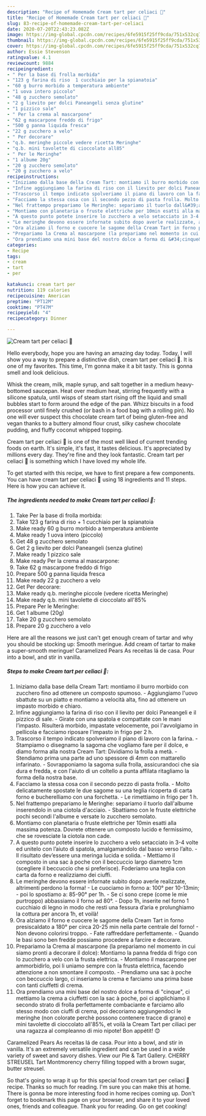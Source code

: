 ```yaml
---
description: "Recipe of Homemade Cream tart per celiaci 🍫"
title: "Recipe of Homemade Cream tart per celiaci 🍫"
slug: 83-recipe-of-homemade-cream-tart-per-celiaci
date: 2020-07-20T22:43:23.082Z
image: https://img-global.cpcdn.com/recipes/6fe5915f25ff9cda/751x532cq70/cream-tart-per-celiaci-🍫-recipe-main-photo.jpg
thumbnail: https://img-global.cpcdn.com/recipes/6fe5915f25ff9cda/751x532cq70/cream-tart-per-celiaci-🍫-recipe-main-photo.jpg
cover: https://img-global.cpcdn.com/recipes/6fe5915f25ff9cda/751x532cq70/cream-tart-per-celiaci-🍫-recipe-main-photo.jpg
author: Essie Stevenson
ratingvalue: 4.1
reviewcount: 9884
recipeingredient:
- " Per la base di frolla morbida"
- "123 g farina di riso  1 cucchiaio per la spianatoia"
- "60 g burro morbido a temperatura ambiente"
- "1 uova intero piccolo"
- "48 g zucchero semolato"
- "2 g lievito per dolci Paneangeli senza glutine"
- "1 pizzico sale"
- " Per la crema al mascarpone"
- "62 g mascarpone freddo di frigo"
- "500 g panna liquida fresca"
- "22 g zucchero a velo"
- " Per decorare"
- "q.b. meringhe piccole vedere ricetta Meringhe"
- "q.b. mini tavolette di cioccolato all85"
- " Per le Meringhe"
- "1 albume 20g"
- "20 g zucchero semolato"
- "20 g zucchero a velo"
recipeinstructions:
- "Iniziamo dalla base della Cream Tart: montiamo il burro morbido con zucchero fino ad ottenere un composto spumoso. Aggiungiamo l&#39;uovo sbattute su un piatto e montiamo a velocità alta, fino ad ottenere un impasto morbido e chiaro."
- "Infine aggiungiamo la farina di riso con il lievito per dolci Paneangeli e il pizzico di sale. Girate con una spatola e compattate con le mani l’impasto. Risulterà morbido, impastate velocemente, poi l&#39;avvolgiamo in pellicola e facciamo riposare l&#39;impasto in frigo per 2 h."
- "Trascorso il tempo indicato spolveriamo il piano di lavoro con la farina. Stampiamo o disegnamo la sagoma che vogliamo fare per il dolce, e diamo forma alla nostra Cream Tart: Dividiamo la frolla a metà. Stendiamo prima una parte ad uno spessore di 4mm con mattarello infarinato. Sovrapponiamo la sagoma sulla frolla, assicurandoci che sia dura e fredda, e con l&#39;aiuto di un coltello a punta affilata ritagliamo la forma della nostra base."
- "Facciamo la stessa cosa con il secondo pezzo di pasta frolla. Molto delicatamente spostate le due sagome su una teglia ricoperta di carta forno e bucherelliamo con una forchetta. Le rimettiamo in frigo per 1 h."
- "Nel frattempo prepariamo le Meringhe: separiamo il tuorlo dall&#39;albume inserendolo in una ciotola d&#39;acciaio. Sbattiamo con le fruste elettriche pochi secondi l&#39;albume e versate lo zucchero semolato."
- "Montiamo con planetaria o fruste elettriche per 10min esatti alla massima potenza. Dovrete ottenere un composto lucido e fermissimo, che se rovesciate la ciotola non cade."
- "A questo punto potete inserire lo zucchero a velo setacciato in 3-4 volte ed unitelo con l’aiuto di spatola, amalgamandolo dal basso verso l’alto. Il risultato dev’essere una meringa lucida e solida. Mettiamo il composto in una sac à poche con il beccuccio largo diametro 1cm (scegliere il beccuccio che si preferisce). Foderiamo una teglia con carta da forno e realizziamo dei ciuffi."
- "Le meringhe devono essere infornate subito dopo averle realizzate, altrimenti perdono la forma! Le cuociamo in forno a: 100° per 10-13min; poi lo spostiamo a: 85-90° per 1h. Se ci sono crepe (come le mie purtroppo) abbassiamo il forno ad 80°. Dopo 1h, inserite nel forno 1 cucchiaio di legno in modo che resti una fessura d’aria e prolunghiamo la cottura per ancora 1h, et voilà!"
- "Ora alziamo il forno e cuocere le sagome della Cream Tart in forno presiscaldato a 180° per circa 20-25 min nella parte centrale del forno! Non devono colorirsi troppo. Fate raffreddare perfettamente. Quando le basi sono ben fredde possiamo procedere a farcire e decorare."
- "Prepariamo la Crema al mascarpone (la prepariamo nel momento in cui siamo pronti a decorare il dolce): Montiamo la panna fredda di frigo con lo zucchero a velo con la frusta elettrica. Montiamo il mascarpone per ammorbidirlo, poi li uniamo sempre con la frusta elettrica, facendo attenzione a non smontare il composto. Prendiamo una sac à poche con beccuccio largo, ci inseriamo la crema e farciamo una prima base con tanti ciuffetti di crema."
- "Ora prendiamo una mini base del nostro dolce a forma di &#34;cinque&#34;, ci mettiamo la crema a ciuffetti con la sac à poche, poi ci applichiamo il secondo strato di frolla perfettamente combaciante e farciamo allo stesso modo con ciuffi di crema, poi decoriamo aggiungendoci le meringhe (non colorate perchè possono contenere tracce di grano) e mini tavolette di cioccolato all&#39;85%, et voilà la Cream Tart per ciliaci per una ragazza al compleanno di mio nipote! Bon appétit! 😊"
categories:
- Recipe
tags:
- cream
- tart
- per

katakunci: cream tart per 
nutrition: 119 calories
recipecuisine: American
preptime: "PT12M"
cooktime: "PT47M"
recipeyield: "4"
recipecategory: Dinner

---
```



![Cream tart per celiaci 🍫](https://img-global.cpcdn.com/recipes/6fe5915f25ff9cda/751x532cq70/cream-tart-per-celiaci-🍫-recipe-main-photo.jpg)

Hello everybody, hope you are having an amazing day today. Today, I will show you a way to prepare a distinctive dish, cream tart per celiaci 🍫. It is one of my favorites. This time, I'm gonna make it a bit tasty. This is gonna smell and look delicious.

Whisk the cream, milk, maple syrup, and salt together in a medium heavy-bottomed saucepan. Heat over medium heat, stirring frequently with a silicone spatula, until wisps of steam start rising off the liquid and small bubbles start to form around the edge of the pan. Whizz biscuits in a food processor until finely crushed (or bash in a food bag with a rolling pin). No one will ever suspect this chocolate cream tart of being gluten-free and vegan thanks to a buttery almond flour crust, silky cashew chocolate pudding, and fluffy coconut whipped topping.

Cream tart per celiaci 🍫 is one of the most well liked of current trending foods on earth. It's simple, it's fast, it tastes delicious. It's appreciated by millions every day. They're fine and they look fantastic. Cream tart per celiaci 🍫 is something which I have loved my whole life.


To get started with this recipe, we have to first prepare a few components. You can have cream tart per celiaci 🍫 using 18 ingredients and 11 steps. Here is how you can achieve it.

<!--inarticleads1-->

##### The ingredients needed to make Cream tart per celiaci 🍫:

1. Take  Per la base di frolla morbida:
1. Take 123 g farina di riso + 1 cucchiaio per la spianatoia
1. Make ready 60 g burro morbido a temperatura ambiente
1. Make ready 1 uova intero (piccolo)
1. Get 48 g zucchero semolato
1. Get 2 g lievito per dolci Paneangeli (senza glutine)
1. Make ready 1 pizzico sale
1. Make ready  Per la crema al mascarpone:
1. Take 62 g mascarpone freddo di frigo
1. Prepare 500 g panna liquida fresca
1. Make ready 22 g zucchero a velo
1. Get  Per decorare:
1. Make ready q.b. meringhe piccole (vedere ricetta Meringhe)
1. Make ready q.b. mini tavolette di cioccolato all&#39;85%
1. Prepare  Per le Meringhe:
1. Get 1 albume (20g)
1. Take 20 g zucchero semolato
1. Prepare 20 g zucchero a velo


Here are all the reasons we just can&#39;t get enough cream of tartar and why you should be stocking up: Smooth meringue. Add cream of tartar to make a super-smooth meringue! Caramelized Pears As receitas lá de casa. Pour into a bowl, and stir in vanilla. 

<!--inarticleads2-->

##### Steps to make Cream tart per celiaci 🍫:

1. Iniziamo dalla base della Cream Tart: montiamo il burro morbido con zucchero fino ad ottenere un composto spumoso. - Aggiungiamo l&#39;uovo sbattute su un piatto e montiamo a velocità alta, fino ad ottenere un impasto morbido e chiaro.
1. Infine aggiungiamo la farina di riso con il lievito per dolci Paneangeli e il pizzico di sale. - Girate con una spatola e compattate con le mani l’impasto. Risulterà morbido, impastate velocemente, poi l&#39;avvolgiamo in pellicola e facciamo riposare l&#39;impasto in frigo per 2 h.
1. Trascorso il tempo indicato spolveriamo il piano di lavoro con la farina. - Stampiamo o disegnamo la sagoma che vogliamo fare per il dolce, e diamo forma alla nostra Cream Tart: Dividiamo la frolla a metà. - Stendiamo prima una parte ad uno spessore di 4mm con mattarello infarinato. - Sovrapponiamo la sagoma sulla frolla, assicurandoci che sia dura e fredda, e con l&#39;aiuto di un coltello a punta affilata ritagliamo la forma della nostra base.
1. Facciamo la stessa cosa con il secondo pezzo di pasta frolla. - Molto delicatamente spostate le due sagome su una teglia ricoperta di carta forno e bucherelliamo con una forchetta. - Le rimettiamo in frigo per 1 h.
1. Nel frattempo prepariamo le Meringhe: separiamo il tuorlo dall&#39;albume inserendolo in una ciotola d&#39;acciaio. - Sbattiamo con le fruste elettriche pochi secondi l&#39;albume e versate lo zucchero semolato.
1. Montiamo con planetaria o fruste elettriche per 10min esatti alla massima potenza. Dovrete ottenere un composto lucido e fermissimo, che se rovesciate la ciotola non cade.
1. A questo punto potete inserire lo zucchero a velo setacciato in 3-4 volte ed unitelo con l’aiuto di spatola, amalgamandolo dal basso verso l’alto. - Il risultato dev’essere una meringa lucida e solida. - Mettiamo il composto in una sac à poche con il beccuccio largo diametro 1cm (scegliere il beccuccio che si preferisce). Foderiamo una teglia con carta da forno e realizziamo dei ciuffi.
1. Le meringhe devono essere infornate subito dopo averle realizzate, altrimenti perdono la forma! - Le cuociamo in forno a: 100° per 10-13min; - poi lo spostiamo a: 85-90° per 1h. - Se ci sono crepe (come le mie purtroppo) abbassiamo il forno ad 80°. - Dopo 1h, inserite nel forno 1 cucchiaio di legno in modo che resti una fessura d’aria e prolunghiamo la cottura per ancora 1h, et voilà!
1. Ora alziamo il forno e cuocere le sagome della Cream Tart in forno presiscaldato a 180° per circa 20-25 min nella parte centrale del forno! - Non devono colorirsi troppo. - Fate raffreddare perfettamente. - Quando le basi sono ben fredde possiamo procedere a farcire e decorare.
1. Prepariamo la Crema al mascarpone (la prepariamo nel momento in cui siamo pronti a decorare il dolce): Montiamo la panna fredda di frigo con lo zucchero a velo con la frusta elettrica. - Montiamo il mascarpone per ammorbidirlo, poi li uniamo sempre con la frusta elettrica, facendo attenzione a non smontare il composto. - Prendiamo una sac à poche con beccuccio largo, ci inseriamo la crema e farciamo una prima base con tanti ciuffetti di crema.
1. Ora prendiamo una mini base del nostro dolce a forma di &#34;cinque&#34;, ci mettiamo la crema a ciuffetti con la sac à poche, poi ci applichiamo il secondo strato di frolla perfettamente combaciante e farciamo allo stesso modo con ciuffi di crema, poi decoriamo aggiungendoci le meringhe (non colorate perchè possono contenere tracce di grano) e mini tavolette di cioccolato all&#39;85%, et voilà la Cream Tart per ciliaci per una ragazza al compleanno di mio nipote! Bon appétit! 😊


Caramelized Pears As receitas lá de casa. Pour into a bowl, and stir in vanilla. It&#39;s an extremely versatile ingredient and can be used in a wide variety of sweet and savory dishes. View our Pie &amp; Tart Gallery. CHERRY STREUSEL Tart Montmorency cherry filling topped with a brown sugar, butter streusel. 

So that's going to wrap it up for this special food cream tart per celiaci 🍫 recipe. Thanks so much for reading. I'm sure you can make this at home. There is gonna be more interesting food in home recipes coming up. Don't forget to bookmark this page on your browser, and share it to your loved ones, friends and colleague. Thank you for reading. Go on get cooking!
